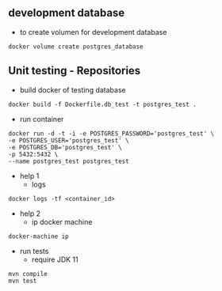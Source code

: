 ## development database

* to create volumen for development database

```
docker volume create postgres_database
```


## Unit testing - Repositories

* build docker of testing database

```
docker build -f Dockerfile.db_test -t postgres_test .
```

* run container

```
docker run -d -t -i -e POSTGRES_PASSWORD='postgres_test' \
-e POSTGRES_USER='postgres_test' \
-e POSTGRES_DB='postgres_test' \
-p 5432:5432 \
--name postgres_test postgres_test
```

* help 1
    * logs
    
```
docker logs -tf <container_id>
```

* help 2    
    * ip docker machine

```
docker-machine ip
```

* run tests
    * require JDK 11

```
mvn compile
mvn test
```